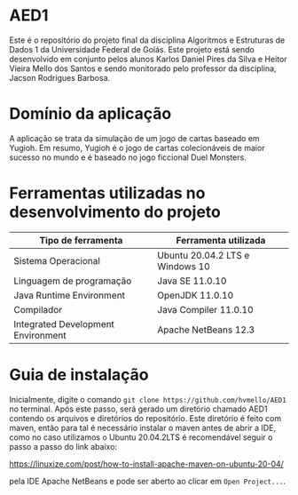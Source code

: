 # AED1
Este é o repositório do projeto final da disciplina Algoritmos e Estruturas de Dados 1 da Universidade Federal de Goiás. Este projeto está sendo desenvolvido em conjunto pelos alunos Karlos Daniel Pires da Silva e Heitor Vieira Mello dos Santos e sendo monitorado pelo professor da disciplina, Jacson Rodrigues Barbosa.

# Domínio da aplicação
A aplicação se trata da simulação de um jogo de cartas baseado em Yugioh. Em resumo, Yugioh é o jogo de cartas colecionáveis de maior sucesso no mundo e é baseado no jogo ficcional Duel Monsters.

# Ferramentas utilizadas no desenvolvimento do projeto
| Tipo de ferramenta  | Ferramenta utilizada  |
| ------------ | ------------ |
| Sistema Operacional  | Ubuntu 20.04.2 LTS e Windows 10  |
| Linguagem de programação  | Java SE 11.0.10 |
| Java Runtime Environment  | OpenJDK 11.0.10  |
| Compilador  | Java Compiler 11.0.10 |
| Integrated Development Environment  | Apache NetBeans 12.3 |

# Guia de instalação
Inicialmente, digite o comando `git clone https://github.com/hvmello/AED1` no terminal.
Após este passo, será gerado um diretório chamado AED1 contendo os arquivos e diretórios do repositório. Este diretório é feito com maven, então para tal é necessário instalar o maven antes de abrir a IDE, como no caso utilizamos o Ubuntu 20.04.2LTS é recomendável seguir o passo a passo do link abaixo:

https://linuxize.com/post/how-to-install-apache-maven-on-ubuntu-20-04/

pela IDE Apache NetBeans e pode ser aberto ao clicar em `Open Project...`.
